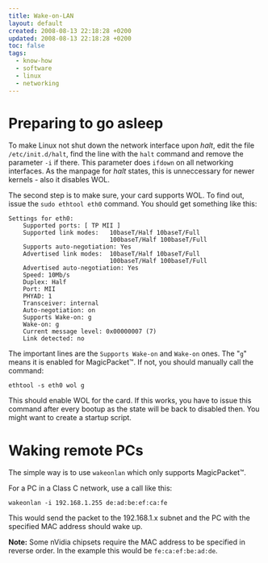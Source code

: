```yaml
---
title: Wake-on-LAN
layout: default
created: 2008-08-13 22:18:28 +0200
updated: 2008-08-13 22:18:28 +0200
toc: false
tags:
  - know-how
  - software
  - linux
  - networking
---
```

Preparing to go asleep
======================

To make Linux not shut down the network interface upon *halt*, edit the file `/etc/init.d/halt`, find the line with the
`halt` command and remove the parameter `-i` if there. This parameter does `ifdown` on all networking interfaces. As the
manpage for *halt* states, this is unneccessary for newer kernels - also it disables WOL.

The second step is to make sure, your card supports WOL. To find out, issue the `sudo ethtool eth0` command. You should
get something like this:

~~~
Settings for eth0:
	Supported ports: [ TP MII ]
	Supported link modes:   10baseT/Half 10baseT/Full 
	                        100baseT/Half 100baseT/Full 
	Supports auto-negotiation: Yes
	Advertised link modes:  10baseT/Half 10baseT/Full 
	                        100baseT/Half 100baseT/Full 
	Advertised auto-negotiation: Yes
	Speed: 10Mb/s
	Duplex: Half
	Port: MII
	PHYAD: 1
	Transceiver: internal
	Auto-negotiation: on
	Supports Wake-on: g
	Wake-on: g
	Current message level: 0x00000007 (7)
	Link detected: no
~~~

The important lines are the `Supports Wake-on` and `Wake-on` ones. The "`g`" means it is enabled for MagicPacket™.
If not, you should manually call the command:

    ethtool -s eth0 wol g

This should enable WOL for the card. If this works, you have to issue this command after every bootup as the state will
be back to disabled then. You might want to create a startup script.


Waking remote PCs
=================

The simple way is to use `wakeonlan` which only supports MagicPacket™.

For a PC in a Class C network, use a call like this:

    wakeonlan -i 192.168.1.255 de:ad:be:ef:ca:fe

This would send the packet to the 192.168.1.x subnet and the PC with the specified MAC address should wake up.

**Note:** Some nVidia chipsets require the MAC address to be specified in reverse order. In the example this would
be `fe:ca:ef:be:ad:de`.
